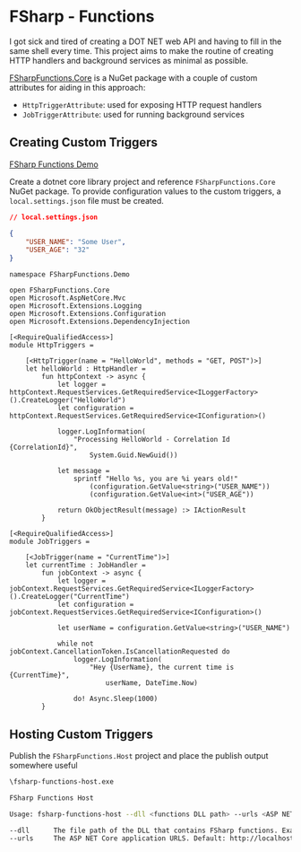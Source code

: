 # FSharp - Functions

I got sick and tired of creating a DOT NET web API and having to fill in the same shell every time. This project aims to make the routine of creating HTTP handlers and background services as minimal as possible.

[FSharpFunctions.Core](https://www.nuget.org/packages/FSharpFunctions.Core/1.0.2) is a NuGet package with a couple of custom attributes for aiding in this approach:

* `HttpTriggerAttribute`: used for exposing HTTP request handlers
* `JobTriggerAttribute`: used for running background services

## Creating Custom Triggers

[FSharp Functions Demo](https://github.com/AlbertoDePena/FSharpFunctions/tree/master/FSharpFunctions.Demo)

Create a dotnet core library project and reference `FSharpFunctions.Core` NuGet package. To provide configuration values to the custom triggers, a `local.settings.json` file must be created.

```JSON
// local.settings.json

{
    "USER_NAME": "Some User",
    "USER_AGE": "32"
}
```

```F#
namespace FSharpFunctions.Demo

open FSharpFunctions.Core
open Microsoft.AspNetCore.Mvc
open Microsoft.Extensions.Logging
open Microsoft.Extensions.Configuration
open Microsoft.Extensions.DependencyInjection

[<RequireQualifiedAccess>]
module HttpTriggers =

    [<HttpTrigger(name = "HelloWorld", methods = "GET, POST")>]
    let helloWorld : HttpHandler =
        fun httpContext -> async {
            let logger = httpContext.RequestServices.GetRequiredService<ILoggerFactory>().CreateLogger("HelloWorld")
            let configuration = httpContext.RequestServices.GetRequiredService<IConfiguration>()

            logger.LogInformation(
                "Processing HelloWorld - Correlation Id {CorrelationId}", 
                    System.Guid.NewGuid())

            let message =
                sprintf "Hello %s, you are %i years old!" 
                    (configuration.GetValue<string>("USER_NAME"))
                    (configuration.GetValue<int>("USER_AGE"))

            return OkObjectResult(message) :> IActionResult
        }

[<RequireQualifiedAccess>]
module JobTriggers =

    [<JobTrigger(name = "CurrentTime")>]
    let currentTime : JobHandler =
        fun jobContext -> async {
            let logger = jobContext.RequestServices.GetRequiredService<ILoggerFactory>().CreateLogger("CurrentTime")
            let configuration = jobContext.RequestServices.GetRequiredService<IConfiguration>()

            let userName = configuration.GetValue<string>("USER_NAME")

            while not jobContext.CancellationToken.IsCancellationRequested do
                logger.LogInformation(
                    "Hey {UserName}, the current time is {CurrentTime}", 
                        userName, DateTime.Now)

                do! Async.Sleep(1000)
        }
```

## Hosting Custom Triggers

Publish the `FSharpFunctions.Host` project and place the publish output somewhere useful

```bash
\fsharp-functions-host.exe

FSharp Functions Host

Usage: fsharp-functions-host --dll <functions DLL path> --urls <ASP NET Core URLS>

--dll      The file path of the DLL that contains FSharp functions. Example: .\MyFunctions.dll
--urls     The ASP NET Core application URLS. Default: http://localhost:5000
```